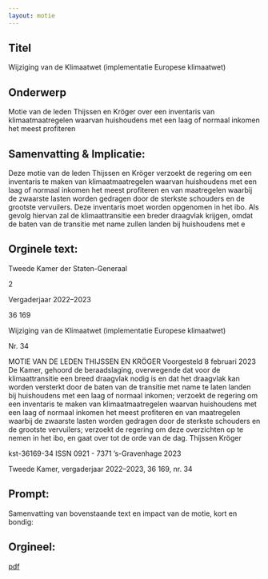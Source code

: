 ```yaml
---
layout: motie
---
```

## Titel
Wijziging van de Klimaatwet (implementatie Europese klimaatwet)
## Onderwerp
Motie van de leden Thijssen en Kröger over een inventaris van klimaatmaatregelen waarvan huishoudens met een laag of normaal inkomen het meest profiteren
## Samenvatting & Implicatie:

Deze motie van de leden Thijssen en Kröger verzoekt de regering om een inventaris te maken van klimaatmaatregelen waarvan huishoudens met een laag of normaal inkomen het meest profiteren en van maatregelen waarbij de zwaarste lasten worden gedragen door de sterkste schouders en de grootste vervuilers. Deze inventaris moet worden opgenomen in het ibo. Als gevolg hiervan zal de klimaattransitie een breder draagvlak krijgen, omdat de baten van de transitie met name zullen landen bij huishoudens met e
## Orginele text:


Tweede Kamer der Staten-Generaal

2

Vergaderjaar 2022–2023

36 169

Wijziging van de Klimaatwet (implementatie
Europese klimaatwet)

Nr. 34

MOTIE VAN DE LEDEN THIJSSEN EN KRÖGER
Voorgesteld 8 februari 2023
De Kamer,
gehoord de beraadslaging,
overwegende dat voor de klimaattransitie een breed draagvlak nodig is en
dat het draagvlak kan worden versterkt door de baten van de transitie met
name te laten landen bij huishoudens met een laag of normaal inkomen;
verzoekt de regering om een inventaris te maken van klimaatmaatregelen
waarvan huishoudens met een laag of normaal inkomen het meest
profiteren en van maatregelen waarbij de zwaarste lasten worden
gedragen door de sterkste schouders en de grootste vervuilers;
verzoekt de regering om deze overzichten op te nemen in het ibo,
en gaat over tot de orde van de dag.
Thijssen
Kröger

kst-36169-34
ISSN 0921 - 7371
’s-Gravenhage 2023

Tweede Kamer, vergaderjaar 2022–2023, 36 169, nr. 34


## Prompt:
Samenvatting van bovenstaande text en impact van de motie, kort en bondig:

## Orgineel:
[pdf](https://gegevensmagazijn.tweedekamer.nl/OData/v4/2.0/Document(b5bca4ca-836b-4bf8-950a-e271cdc1801e)/resource)
